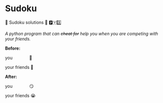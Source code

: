 # Sudoku 

:notebook: Sudoku solutions  :snake: :parking:🇾:three:

*A python program that can ~~cheat for~~ help you when you are competing with your friends.*

**Before:**

you&nbsp;&nbsp;&nbsp;&nbsp;&nbsp;&nbsp;&nbsp;&nbsp;&nbsp;&nbsp;&nbsp;&nbsp;&nbsp;&nbsp;:slightly_smiling_face:

your friends :slightly_smiling_face:

**After:**

you&nbsp;&nbsp;&nbsp;&nbsp;&nbsp;&nbsp;&nbsp;&nbsp;&nbsp;&nbsp;&nbsp;&nbsp;&nbsp;&nbsp;:smirk:

your friends :sob:

